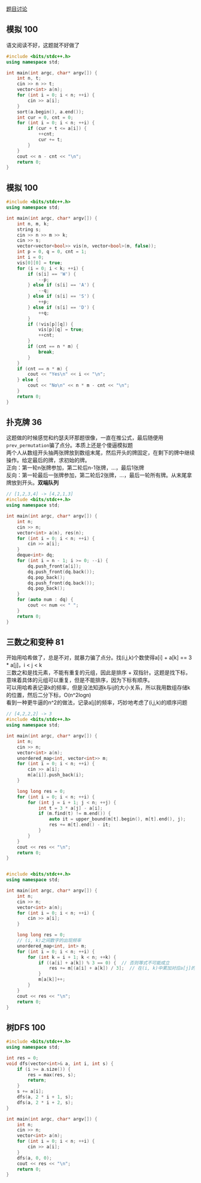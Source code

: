 [题目讨论](https://www.nowcoder.com/discuss/1013868)
## 模拟 100
语文阅读不好，这题就不好做了
```cpp
#include <bits/stdc++.h>
using namespace std;

int main(int argc, char* argv[]) {
    int n, t;
    cin >> n >> t;
    vector<int> a(n);
    for (int i = 0; i < n; ++i) {
        cin >> a[i];
    }
    sort(a.begin(), a.end());
    int cur = 0, cnt = 0;
    for (int i = 0; i < n; ++i) {
        if (cur + t <= a[i]) {
            ++cnt;
            cur += t;
        }
    }
    cout << n - cnt << "\n";
    return 0;
}
```

## 模拟 100
```cpp
#include <bits/stdc++.h>
using namespace std;

int main(int argc, char* argv[]) {
    int n, m, k;
    string s;
    cin >> n >> m >> k;
    cin >> s;
    vector<vector<bool>> vis(n, vector<bool>(m, false));
    int p = 0, q = 0, cnt = 1;
    int i = 0;
    vis[0][0] = true;
    for (i = 0; i < k; ++i) {
        if (s[i] == 'W') {
            --p;
        } else if (s[i] == 'A') {
            --q;
        } else if (s[i] == 'S') {
            ++p;
        } else if (s[i] == 'D') {
            ++q;
        }
        if (!vis[p][q]) {
            vis[p][q] = true;
            ++cnt;
        }
        if (cnt == n * m) {
            break;
        }
    }
    if (cnt == n * m) {
        cout << "Yes\n" << i << "\n";
    } else {
        cout << "No\n" << n * m - cnt << "\n";
    }
    return 0;
}
```

## 扑克牌 36
这题做的时候感觉和约瑟夫环那题很像，一直在推公式，最后随便用`prev_permutation`骗了点分。本质上还是个傻逼模拟题  
两个人从数组开头抽两张牌放到数组末尾，然后开头的牌固定，在剩下的牌中继续操作。给定最后的牌，求初始的牌。  
正向：第一轮n张牌参加，第二轮后n-1张牌，...，最后1张牌  
反向：第一轮最后一张牌参加，第二轮后2张牌，...，最后一轮所有牌。从末尾拿牌放到开头。**双端队列**
```cpp
// [1,2,3,4] -> [4,2,1,3]
#include <bits/stdc++.h>
using namespace std;

int main(int argc, char* argv[]) {
    int n;
    cin >> n;
    vector<int> a(n), res(n);
    for (int i = 0; i < n; ++i) {
        cin >> a[i];
    }
    deque<int> dq;
    for (int i = n - 1; i >= 0; --i) {
        dq.push_front(a[i]);
        dq.push_front(dq.back());
        dq.pop_back();
        dq.push_front(dq.back());
        dq.pop_back();
    }
    for (auto num : dq) {
        cout << num << " ";
    }
    return 0;
}
```

## 三数之和变种 81
开始用哈希做了，总是不对，就暴力骗了点分。找(i,j,k)个数使得a[i] + a[k] == 3 * a[j]，i < j < k  
三数之和是找元素，不能有重复的元组，因此是排序 + 双指针。这题是找下标，意味着具体的元组可以重复，但是不能排序，因为下标有顺序。  
可以用哈希表记录k的频率，但是没法知道k与ij的大小关系，所以我用数组存储k的位置，然后二分下标，O(n^2logn)  
看到一种更牛逼的n^2的做法，记录a[j]的频率，巧妙地考虑了(i,j,k)的顺序问题
```cpp
// [4,2,2,2] -> 3
#include <bits/stdc++.h>
using namespace std;

int main(int argc, char* argv[]) {
    int n;
    cin >> n;
    vector<int> a(n);
    unordered_map<int, vector<int>> m;
    for (int i = 0; i < n; ++i) {
        cin >> a[i];
        m[a[i]].push_back(i);
    }

    long long res = 0;
    for (int i = 0; i < n; ++i) {
        for (int j = i + 1; j < n; ++j) {
            int t = 3 * a[j] - a[i];
            if (m.find(t) != m.end()) {
                auto it = upper_bound(m[t].begin(), m[t].end(), j);
                res += m[t].end() - it;
            }
        }
    }
    cout << res << "\n";
    return 0;
}


#include <bits/stdc++.h>
using namespace std;

int main(int argc, char* argv[]) {
    int n;
    cin >> n;
    vector<int> a(n);
    for (int i = 0; i < n; ++i) {
        cin >> a[i];
    }

    long long res = 0;
    // (i, k)之间数字的出现频率
    unordered_map<int, int> m;
    for (int i = 0; i < n; ++i) {
        for (int k = i + 1; k < n; ++k) {
            if ((a[i] + a[k]) % 3 == 0) {  // 否则等式不可能成立
                res += m[(a[i] + a[k]) / 3];  // 在(i, k)中累加对应a[j]的频率即可
            }
            m[a[k]]++;
        }
    }
    cout << res << "\n";
    return 0;
}
```

## 树DFS 100
```cpp
#include <bits/stdc++.h>
using namespace std;

int res = 0;
void dfs(vector<int>& a, int i, int s) {
    if (i >= a.size()) {
        res = max(res, s);
        return;
    }
    s += a[i];
    dfs(a, 2 * i + 1, s);
    dfs(a, 2 * i + 2, s);
}

int main(int argc, char* argv[]) {
    int n;
    cin >> n;
    vector<int> a(n);
    for (int i = 0; i < n; ++i) {
        cin >> a[i];
    }
    dfs(a, 0, 0);
    cout << res << "\n";
    return 0;
}
```
